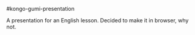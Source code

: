 #kongo-gumi-presentation

A presentation for an English lesson. Decided to make it in browser, why not.